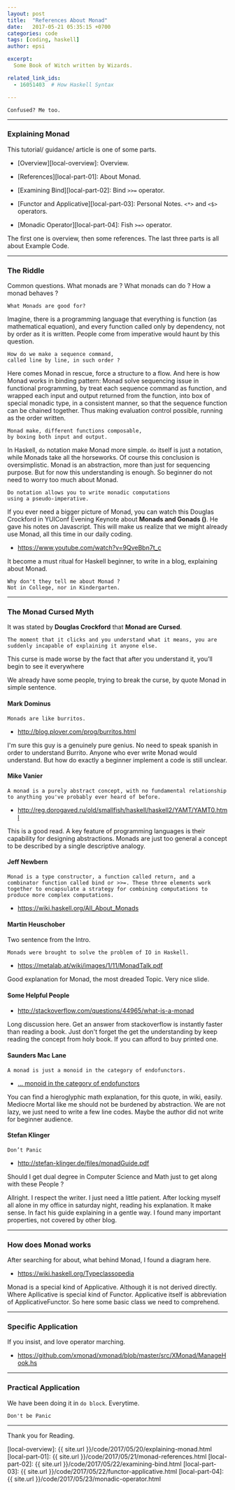 ```yaml
---
layout: post
title:  "References About Monad"
date:   2017-05-21 05:35:15 +0700
categories: code
tags: [coding, haskell]
author: epsi

excerpt:
  Some Book of Witch written by Wizards.

related_link_ids: 
  - 16051403  # How Haskell Syntax

---
```


	Confused? Me too.

-- -- --

### Explaining Monad

This tutorial/ guidance/ article is one of some parts.

*	[Overview][local-overview]: Overview.

*	[References][local-part-01]: About Monad.

*	[Examining Bind][local-part-02]: Bind <code>>>=</code> operator.

*	[Functor and Applicative][local-part-03]: Personal Notes.
	<code><*></code> and <code><$></code> operators.

*	[Monadic Operator][local-part-04]: Fish <code>>=></code> operator.

The first one is overview, then some references.
The last three parts is all about Example Code.

-- -- --

### The Riddle

Common questions.
What monads are ?
What monads can do ?
How a monad behaves ?

	What Monads are good for?

Imagine, there is a programming language
that everything is function (as mathematical equation),
and every function called only by dependency,
not by order as it is written.
People come from imperative would haunt by this question.

	How do we make a sequence command,
	called line by line, in such order ?

Here comes Monad in rescue, force a structure to a flow.
And here is how Monad works in binding pattern:
Monad solve sequencing issue in functional programming,
by treat each sequence command as function,
and wrapped each input and output returned from the function,
into box of special monadic type, in a consistent manner,
so that the sequence function can be chained together.
Thus making evaluation control possible,
running as the order written.

	Monad make, different functions composable,
	by boxing both input and output.

In Haskell, <code>do</code> notation make Monad more simple.
<code>do</code> itself is just a notation,
while Monads take all the horseworks.
Of course this conclusion is oversimplistic.
Monad is an abstraction, more than just for sequencing purpose.
But for now this understanding is enough.
So beginner do not need to worry too much about Monad.

	Do notation allows you to write monadic computations
	using a pseudo-imperative.

If you ever need a bigger picture of Monad,
you can watch this Douglas Crockford in YUIConf Evening Keynote
about **Monads and Gonads ()**. He gave his notes on Javascript.
This will make us realize that we might already use Monad,
all this time in our daily coding.
  
*	<https://www.youtube.com/watch?v=9QveBbn7t_c>

It become a must ritual for Haskell beginner,
to write in a blog, explaining about Monad.

	Why don't they tell me about Monad ?
	Not in College, nor in Kindergarten.

-- -- --

### The Monad Cursed Myth

It was stated by **Douglas Crockford** that **Monad are Cursed**.

	The moment that it clicks and you understand what it means, you are suddenly incapable of explaining it anyone else.

This curse is made worse by the fact that
after you understand it, you’ll begin to see it everywhere

We already have some people, trying to break the curse,
by quote Monad in simple sentence.

#### Mark Dominus

	Monads are like burritos.

*	<http://blog.plover.com/prog/burritos.html>

I'm sure this guy is a genuinely pure genius.
No need to speak spanish in order to understand Burrito.
Anyone who ever write Monad would understand.
But how do exactly a beginner implement a code is still unclear.

#### Mike Vanier

	A monad is a purely abstract concept, with no fundamental relationship to anything you've probably ever heard of before.

*	<http://reg.dorogaved.ru/old/smallfish/haskell/haskell2/YAMT/YAMT0.html>

This is a good read.
A key feature of programming languages is 
their capability for designing abstractions.
Monads are just too general a concept
to be described by a single descriptive analogy.

#### Jeff Newbern

	Monad is a type constructor, a function called return, and a combinator function called bind or >>=. These three elements work together to encapsulate a strategy for combining computations to produce more complex computations.

*	<https://wiki.haskell.org/All_About_Monads>


#### Martin Heuschober

Two sentence from the Intro.

	Monads were brought to solve the problem of IO in Haskell.

*	<https://metalab.at/wiki/images/1/11/MonadTalk.pdf>

Good explanation for Monad, the most dreaded Topic. Very nice slide.

#### Some Helpful People

*	<http://stackoverflow.com/questions/44965/what-is-a-monad>

Long discussion here. 
Get an answer from stackoverflow is 
instantly faster than reading a book.
Just don't forget the get the understanding
by keep reading the concept from holy book.
If you can afford to buy printed one.

#### Saunders Mac Lane 

	A monad is just a monoid in the category of endofunctors.

*	[... monoid in the category of endofunctors][ref-slide]

You can find a hieroglyphic math explanation,
for this quote, in wiki, easily.
Mediocre Mortal like me should not be burdened by abstraction.
We are not lazy, we just need to write a few line codes.
Maybe the author did not write for beginner audience.

#### Stefan Klinger

	Don’t Panic

*	<http://stefan-klinger.de/files/monadGuide.pdf>

Should I get dual degree in Computer Science and Math
just to get along with these People ?

Allright. I respect the writer. I just need a little patient.
After locking myself all alone in my office in saturday night,
reading his explanation. It make sense.
In fact his guide explaining in a gentle way.
I found many important properties, not covered by other blog.

-- -- --

### How does Monad works

After searching for about, what behind Monad, I found a diagram here.

*	<https://wiki.haskell.org/Typeclassopedia>

Monad is a special kind of Applicative.
Although it is not derived directly.
Where Apllicative is special kind of Functor.
Applicative itself is abbreviation of ApplicativeFunctor.
So here some basic class we need to comprehend.

-- -- --

### Specific Application

If you insist, and love operator marching.

*	<https://github.com/xmonad/xmonad/blob/master/src/XMonad/ManageHook.hs>

-- -- --

### Practical Application

We have been doing it in <code>do block</code>.
Everytime.

	Don't be Panic

-- -- --

Thank you for Reading.

[//]: <> ( -- -- -- links below -- -- -- )

[local-overview]: {{ site.url }}/code/2017/05/20/explaining-monad.html
[local-part-01]:  {{ site.url }}/code/2017/05/21/monad-references.html
[local-part-02]:  {{ site.url }}/code/2017/05/22/examining-bind.html
[local-part-03]:  {{ site.url }}/code/2017/05/22/functor-applicative.html
[local-part-04]:  {{ site.url }}/code/2017/05/23/monadic-operator.html

[ref-slide]: http://slides.com/julientournay/a-monad-is-just-a-monoid-in-the-category-of-endofunctors-what-s-the-problem/fullscreen#/
